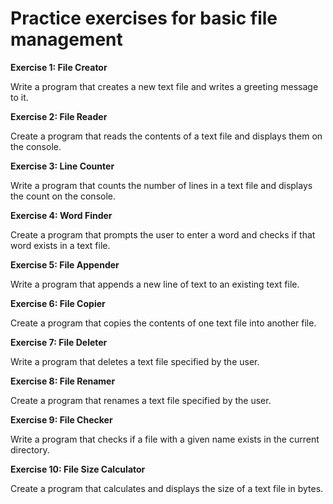 # Practice exercises for basic file management

**Exercise 1: File Creator**

Write a program that creates a new text file and writes a greeting message to it.

**Exercise 2: File Reader**

Create a program that reads the contents of a text file and displays them on the console.

**Exercise 3: Line Counter**

Write a program that counts the number of lines in a text file and displays the count on the console.

**Exercise 4: Word Finder**

Create a program that prompts the user to enter a word and checks if that word exists in a text file.

**Exercise 5: File Appender**

Write a program that appends a new line of text to an existing text file.

**Exercise 6: File Copier**

Create a program that copies the contents of one text file into another file.

**Exercise 7: File Deleter**

Write a program that deletes a text file specified by the user.

**Exercise 8: File Renamer**

Create a program that renames a text file specified by the user.

**Exercise 9: File Checker**

Write a program that checks if a file with a given name exists in the current directory.

**Exercise 10: File Size Calculator**

Create a program that calculates and displays the size of a text file in bytes.
